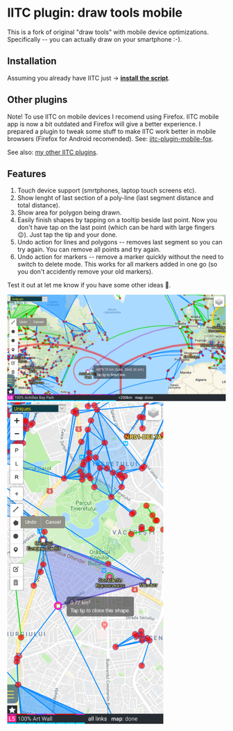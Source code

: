 # IITC plugin: draw tools mobile

This is a fork of original "draw tools" with mobile device optimizations.
Specifically -- you can actually draw on your smartphone :-).

Installation
------------

Assuming you already have IITC just → **[install the script](https://github.com/Eccenux/iitc-plugin-draw-tools-mobile/raw/master/draw-tools-mobile.user.js)**.

Other plugins
-------------

Note! To use IITC on mobile devices I recomend using Firefox. IITC mobile app is now a bit outdated and Firefox will give a better experience. I prepared a plugin to tweak some stuff to make IITC work better in mobile browsers (Firefox for Android recomended). See: [iitc-plugin-mobile-fox](https://github.com/Eccenux/iitc-plugin-mobile-fox/blob/master/README.md).

See also: [my other IITC plugins](https://github.com/search?q=user%3AEccenux+iitc-plugin&type=Repositories).

Features
--------

1. Touch device support (smrtphones, laptop touch screens etc).
2. Show lenght of last section of a poly-line (last segment distance and total distance).
3. Show area for polygon being drawn.
4. Easily finish shapes by tapping on a tooltip beside last point. Now you don't have tap on the last point (which can be hard with large fingers 😉). Just tap the tip and your done.
4. Undo action for lines and polygons -- removes last segment so you can try again. You can remove all points and try again.
5. Undo action for markers -- remove a marker quickly without the need to switch to delete mode. This works for all markers added in one go (so you don't accidently remove your old markers).

Test it out at let me know if you have some other ideas 🙂.

<img src="https://raw.githubusercontent.com/Eccenux/iitc-plugin-draw-tools-mobile/master/screens/line_segment_lenght_and_undo.png" width="740" alt=" ">
<img src="https://raw.githubusercontent.com/Eccenux/iitc-plugin-draw-tools-mobile/master/screens/polygon_area_and_undo.png" width="360" alt=" ">
